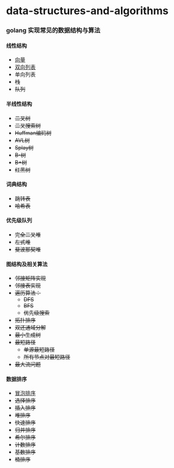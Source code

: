 # data-structures-and-algorithms

### golang 实现常见的数据结构与算法

#### 线性结构

* [向量](./vector)
* [双向列表](./list)
* 单向列表
* ~~栈~~
* ~~队列~~

#### 半线性结构

* ~~二叉树~~
* ~~二叉搜索树~~
* ~~Huffman编码树~~
* ~~AVL树~~
* ~~Splay树~~
* ~~B-树~~
* ~~B+树~~
* ~~红黑树~~

#### 词典结构

* ~~跳转表~~
* ~~哈希表~~

#### 优先级队列

* ~~完全二叉堆~~
* ~~左式堆~~
* ~~斐波那契堆~~

#### 图结构及相关算法

* ~~邻接矩阵实现~~
* ~~邻接表实现~~
* ~~遍历算法：~~
    * ~~DFS~~
    * ~~BFS~~
    * ~~优先级搜索~~
* ~~拓扑排序~~
* ~~双还通域分解~~
* ~~最小生成树~~
* ~~最短路径~~
    * ~~单源最短路径~~
    * ~~所有节点对最短路径~~
* ~~最大流问题~~

#### 数据排序

* [冒泡排序](./sort)
* ~~选择排序~~
* ~~插入排序~~
* ~~堆排序~~
* ~~快速排序~~
* ~~归并排序~~
* ~~希尔排序~~
* ~~计数排序~~
* ~~基数排序~~
* ~~桶排序~~
